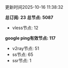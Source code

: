 更新时间2025-10-16 11:38:32

**总订阅: 23**
**总节点: 5087**
- vless节点: 12

**google ping有效节点: 117**
- v2ray节点: 51
- ss节点: 65
- ssr节点: 1
